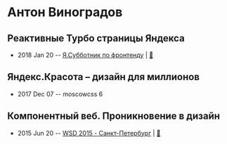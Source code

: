 # Антон Виноградов

## Реактивные Турбо страницы Яндекса
- 2018 Jan 20 -- [Я.Субботник по фронтенду](https://youtu.be/LpT17kyZMtQ)  | [:notebook:](https://yadi.sk/i/DBEykyui3Rcxf6)  
## Яндекс.Красота – дизайн для миллионов
- 2017 Dec 07 -- moscowcss 6    
## Компонентный веб. Проникновение в дизайн
- 2015 Jun 20 -- [WSD 2015 - Санкт-Петербург](https://www.youtube.com/watch?v=V7bnSOwuO4M)  | [:notebook:](https://wsd.events/2015/06/20/pres/components-web.pdf)  
